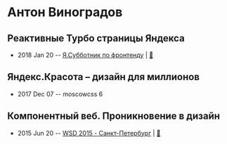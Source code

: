 # Антон Виноградов

## Реактивные Турбо страницы Яндекса
- 2018 Jan 20 -- [Я.Субботник по фронтенду](https://youtu.be/LpT17kyZMtQ)  | [:notebook:](https://yadi.sk/i/DBEykyui3Rcxf6)  
## Яндекс.Красота – дизайн для миллионов
- 2017 Dec 07 -- moscowcss 6    
## Компонентный веб. Проникновение в дизайн
- 2015 Jun 20 -- [WSD 2015 - Санкт-Петербург](https://www.youtube.com/watch?v=V7bnSOwuO4M)  | [:notebook:](https://wsd.events/2015/06/20/pres/components-web.pdf)  
